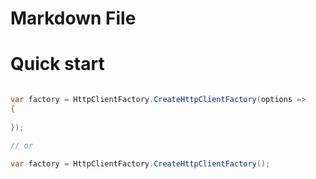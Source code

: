 ﻿# Markdown File




# Quick start

```csharp 

var factory = HttpClientFactory.CreateHttpClientFactory(options =>
{
	
});

// or

var factory = HttpClientFactory.CreateHttpClientFactory();
```
